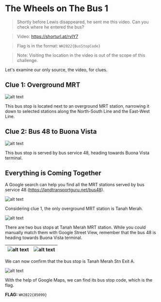 # The Wheels on The Bus 1

> Shortly before Lewis disappeared, he sent me this video. Can you check where he entered the bus?

> Video: https://shorturl.at/rvIY7

> Flag is in the format: ```WH2022{BusStopCode}```

> Note: Visiting the location in the video is out of the scope of this challenge.

Let's examine our only source, the video, for clues.

## Clue 1: Overground MRT

![alt text](images/overground_MRT.png "Overground MRT")

This bus stop is located next to an overground MRT station, narrowing it down to selected stations along the North-South Line and the East-West Line.

## Clue 2: Bus 48 to Buona Vista

![alt text](images/bus_48.png "Bus 48 arriving at bus stop")

This bus stop is served by bus service 48, heading towards Buona Vista terminal.

## Everything is Coming Together

A Google search can help you find all the MRT stations served by bus service 48 (https://landtransportguru.net/bus48).

![alt text](images/bus_48_mrt.png "List of MRT stations served by bus 48")

Considering clue 1, the only overground MRT station is Tanah Merah.

![alt text](images/tanah_merah_map.png "Map of Tanah Merah MRT station")

There are two bus stops at Tanah Merah MRT station. While you could manually match them with Google Street View, remember that the bus 48 is heading towards Buona Vista terminal.

|![alt text](images/tanah_merah_b.png "Bus services of Tanah Merah Station Exit B")|![alt text](images/tanah_merah_a.png "Bus services of Tanah Merah Station Exit A")|
|:---:|:---:|

We can now confirm that the bus stop is Tanah Merah Stn Exit A.

![alt text](images/tanah_merah_code_flag.png "Bus stop code of Tanah Merah Station Exit A bus stop")

With the help of Google Maps, we can find its bus stop code, which is the flag.

**FLAG:** ```WH2022{85099}```